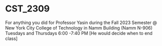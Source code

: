 # CST_2309
For anything you did for Professor Yasin during the Fall 2023 Semester @ New York City College of Technology in Namm Building (Namm N-906) Tuesdays and Thursdays 6:00 -7:40 PM [He would decide when to end class]
